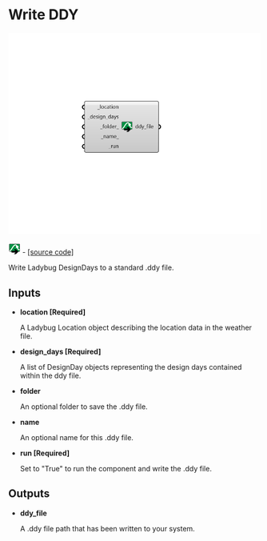 # Write DDY

![](../../.gitbook/assets/Write_DDY.png)

![](../../.gitbook/assets/Write_DDY%20%282%29.png) - [\[source code\]](https://github.com/ladybug-tools/dragonfly-grasshopper/blob/master/dragonfly_grasshopper/src//DF%20Write%20DDY.py)

Write Ladybug DesignDays to a standard .ddy file.

## Inputs

* **location \[Required\]**

  A Ladybug Location object describing the location data in the weather file. 

* **design\_days \[Required\]**

  A list of DesignDay objects representing the design days contained within the ddy file. 

* **folder**

  An optional folder to save the .ddy file. 

* **name**

  An optional name for this .ddy file. 

* **run \[Required\]**

  Set to "True" to run the component and write the .ddy file. 

## Outputs

* **ddy\_file**

  A .ddy file path that has been written to your system. 

